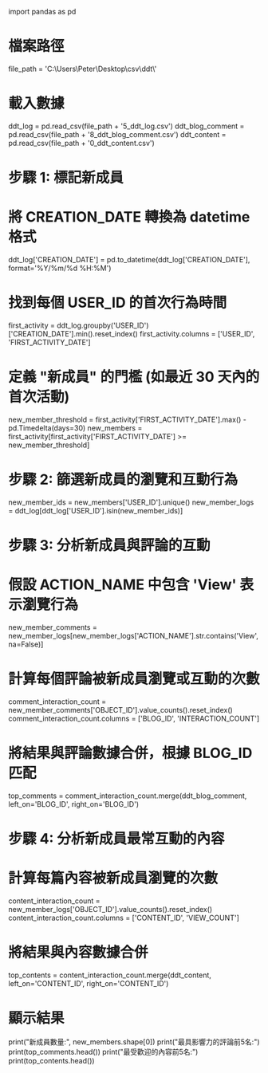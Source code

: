 import pandas as pd

# 檔案路徑
file_path = 'C:\\Users\\Peter\\Desktop\\csv\\ddt\\'

# 載入數據
ddt_log = pd.read_csv(file_path + '5_ddt_log.csv')
ddt_blog_comment = pd.read_csv(file_path + '8_ddt_blog_comment.csv')
ddt_content = pd.read_csv(file_path + '0_ddt_content.csv')

# 步驟 1: 標記新成員
# 將 CREATION_DATE 轉換為 datetime 格式
ddt_log['CREATION_DATE'] = pd.to_datetime(ddt_log['CREATION_DATE'], format='%Y/%m/%d %H:%M')

# 找到每個 USER_ID 的首次行為時間
first_activity = ddt_log.groupby('USER_ID')['CREATION_DATE'].min().reset_index()
first_activity.columns = ['USER_ID', 'FIRST_ACTIVITY_DATE']

# 定義 "新成員" 的門檻 (如最近 30 天內的首次活動)
new_member_threshold = first_activity['FIRST_ACTIVITY_DATE'].max() - pd.Timedelta(days=30)
new_members = first_activity[first_activity['FIRST_ACTIVITY_DATE'] >= new_member_threshold]

# 步驟 2: 篩選新成員的瀏覽和互動行為
new_member_ids = new_members['USER_ID'].unique()
new_member_logs = ddt_log[ddt_log['USER_ID'].isin(new_member_ids)]

# 步驟 3: 分析新成員與評論的互動
# 假設 ACTION_NAME 中包含 'View' 表示瀏覽行為
new_member_comments = new_member_logs[new_member_logs['ACTION_NAME'].str.contains('View', na=False)]

# 計算每個評論被新成員瀏覽或互動的次數
comment_interaction_count = new_member_comments['OBJECT_ID'].value_counts().reset_index()
comment_interaction_count.columns = ['BLOG_ID', 'INTERACTION_COUNT']

# 將結果與評論數據合併，根據 BLOG_ID 匹配
top_comments = comment_interaction_count.merge(ddt_blog_comment, left_on='BLOG_ID', right_on='BLOG_ID')

# 步驟 4: 分析新成員最常互動的內容
# 計算每篇內容被新成員瀏覽的次數
content_interaction_count = new_member_logs['OBJECT_ID'].value_counts().reset_index()
content_interaction_count.columns = ['CONTENT_ID', 'VIEW_COUNT']

# 將結果與內容數據合併
top_contents = content_interaction_count.merge(ddt_content, left_on='CONTENT_ID', right_on='CONTENT_ID')

# 顯示結果
print("新成員數量:", new_members.shape[0])
print("最具影響力的評論前5名:")
print(top_comments.head())
print("最受歡迎的內容前5名:")
print(top_contents.head())
